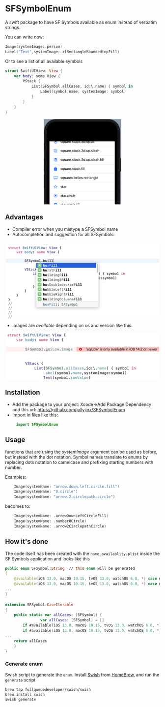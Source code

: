 # SFSymbolEnum

A swift package to have SF Symbols available as enum instead of verbatim strings.

You can write now:

```swift
Image(systemImage:.person)
Label("Text",systemImage:.zlRectangleRoundedtopFill)
```

Or to see a list of all available symbols

```swift
struct SwiftUIView: View {
    var body: some View {
        VStack {
            List(SFSymbol.allCases, id:\.name) { symbol in
                Label(symbol.name, systemImage: symbol)
            }
        }
    }
}
```

<img src="Images/Example.allCases.png" width="300" style="max-width: 50%; display: block; margin-left: auto; margin-right: auto;" />

## Advantages

- Compiler error when you mistype a SFSymbol name
- Autocompletion and suggestion for all SFSymbols:

<img src="Images/Example.completion.png" width="500" style="max-width: 100%; display: block; margin-left: auto; margin-right: auto;" />

- Images are _available_ depending on os and version like this:

<img src="Images/Example.availableError.png" width="500" style="max-width: 100%; display: block; margin-left: auto; margin-right: auto;" />

## Installation

- Add the package to your project: Xcode->Add Package Dependency add this url: https://github.com/jollyjinx/SFSymbolEnum
- Import in files like this:

```swift
     import SFSymbolEnum
```

## Usage

functions that are using the _systemImage_ argument can be used as before, but instead with the dot notation.
Symbol names translate to enums by replacing dots notation to camelcase and prefixing starting numbers with number.

Examples:

```swift
    Image(systemName: "arrow.down.left.circle.fill")
    Image(systemName: "0.circle")
    Image(systemName: "arrow.2.circlepath.circle")
```

becomes to:

```swift
    Image(systemName: .arrowDownLeftCircleFill)
    Image(systemName: .number0Circle)
    Image(systemName: .arrow2CirclepathCircle)
```

## How it's done

The code itself has been created with the `name_availablity.plist` inside the SF Symbols application and looks like this

```swift
public enum SFSymbol:String  // this enum will be generated
{
    @available(iOS 13.0, macOS 10.15, tvOS 13.0, watchOS 6.0, *) case number0Circle = "0.circle"
    @available(iOS 13.0, macOS 10.15, tvOS 13.0, watchOS 6.0, *) case number0CircleFill = "0.circle.fill"
...
}

extension SFSymbol:CaseIterable
{
    public static var allCases: [SFSymbol] {
                var allCases: [SFSymbol] = []
        if #available(iOS 13.0, macOS 10.15, tvOS 13.0, watchOS 6.0, *) { allCases.append(SFSymbol.number0Circle) }
        if #available(iOS 13.0, macOS 10.15, tvOS 13.0, watchOS 6.0, *) { allCases.append(SFSymbol.number0CircleFill) }
...
    return allCases
    }
}

```

### Generate enum

Swish script to generate the `enum`. Install [Swish](https://github.com/FullQueueDeveloper/Swish) from [HomeBrew](https://brew.sh), and run the `generate` script

```
brew tap fullqueuedeveloper/swish/swish
brew install swish
swish generate
```
